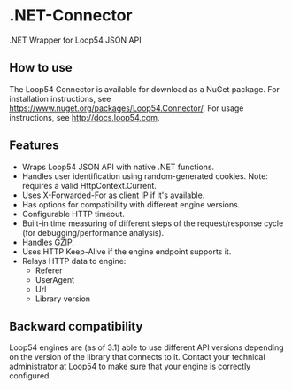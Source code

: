 # .NET-Connector
.NET Wrapper for Loop54 JSON API

## How to use
The Loop54 Connector is available for download as a NuGet package. For installation instructions, see https://www.nuget.org/packages/Loop54.Connector/. For usage instructions, see http://docs.loop54.com.

## Features
- Wraps Loop54 JSON API with native .NET functions.
- Handles user identification using random-generated cookies. Note: requires a valid HttpContext.Current.
- Uses X-Forwarded-For as client IP if it's available.
- Has options for compatibility with different engine versions.
- Configurable HTTP timeout.
- Built-in time measuring of different steps of the request/response cycle (for debugging/performance analysis).
- Handles GZIP.
- Uses HTTP Keep-Alive if the engine endpoint supports it.
- Relays HTTP data to engine:
  - Referer
  - UserAgent
  - Url
  - Library version
  
## Backward compatibility
Loop54 engines are (as of 3.1) able to use different API versions depending on the version of the library that connects to it. Contact your technical administrator at Loop54 to make sure that your engine is correctly configured.
